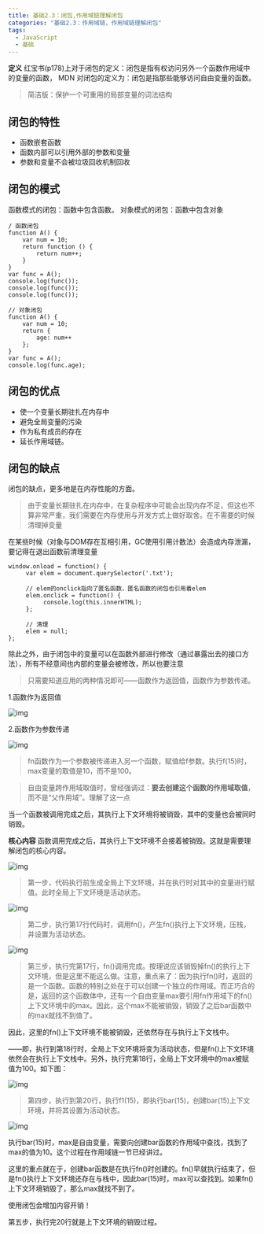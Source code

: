 ```yaml
---
title: 基础2.3：闭包,作用域链理解闭包
categories: "基础2.3：作用域链，作用域链理解闭包"
tags:
  - JavaScript
  - 基础
---
```




**定义**
红宝书(p178)上对于闭包的定义：闭包是指有权访问另外一个函数作用域中的变量的函数，
MDN 对闭包的定义为：闭包是指那些能够访问自由变量的函数。

>简洁版：保护一个可重用的局部变量的词法结构

## 闭包的特性
- 函数嵌套函数
- 函数内部可以引用外部的参数和变量
- 参数和变量不会被垃圾回收机制回收

## 闭包的模式
函数模式的闭包：函数中包含函数。
对象模式的闭包：函数中包含对象
```
/ 函数闭包
function A() {
    var num = 10;
    return function () {
        return num++;
    }
}
var func = A();
console.log(func());
console.log(func());
console.log(func());
```

```
// 对象闭包
function A() {
    var num = 10;
    return {
        age: num++
    };
}
var func = A();
console.log(func.age);
```

## 闭包的优点
- 使一个变量长期驻扎在内存中
- 避免全局变量的污染
- 作为私有成员的存在
- 延长作用域链。
## 闭包的缺点
闭包的缺点，更多地是在内存性能的方面。

>由于变量长期驻扎在内存中，在复杂程序中可能会出现内存不足，但这也不算非常严重，我们需要在内存使用与开发方式上做好取舍。在不需要的时候清理掉变量

在某些时候（对象与DOM存在互相引用，GC使用引用计数法）会造成内存泄漏，要记得在退出函数前清理变量

```
window.onload = function() {
     var elem = document.querySelector('.txt');
     
     // elem的onclick指向了匿名函数，匿名函数的闭包也引用着elem
     elem.onclick = function() {
          console.log(this.innerHTML);
     };

     // 清理
     elem = null;
};    
```

除此之外，由于闭包中的变量可以在函数外部进行修改（通过暴露出去的接口方法），所有不经意间也内部的变量会被修改，所以也要注意

>只需要知道应用的两种情况即可——函数作为返回值，函数作为参数传递。

1.函数作为返回值

![img](img/17535584-f02cec66238c67ed.png)

2.函数作为参数传递

![img](img/17535584-dbfd556beb6953d9.png)

>fn函数作为一个参数被传递进入另一个函数，赋值给f参数。执行f(15)时，max变量的取值是10，而不是100。

>自由变量跨作用域取值时，曾经强调过：**要去创建这个函数的作用域取值**，而不是“父作用域”。理解了这一点

当一个函数被调用完成之后，其执行上下文环境将被销毁，其中的变量也会被同时销毁。

**核心内容**
函数调用完成之后，其执行上下文环境不会接着被销毁。这就是需要理解闭包的核心内容。

![img](img/17535584-014442d6a66666b1.png)

>第一步，代码执行前生成全局上下文环境，并在执行时对其中的变量进行赋值。此时全局上下文环境是活动状态。

![img](img/17535584-97313c67c08f239f.png)

>第二步，执行第17行代码时，调用fn()，产生fn()执行上下文环境，压栈，并设置为活动状态。

![img](img/17535584-258c6ce3ada4a3a0.png)

>第三步，执行完第17行，fn()调用完成。按理说应该销毁掉fn()的执行上下文环境，但是这里不能这么做。注意，重点来了：因为执行fn()时，返回的是一个函数。函数的特别之处在于可以创建一个独立的作用域。而正巧合的是，返回的这个函数体中，还有一个自由变量max要引用fn作用域下的fn()上下文环境中的max。因此，这个max不能被销毁，销毁了之后bar函数中的max就找不到值了。

因此，这里的fn()上下文环境不能被销毁，还依然存在与执行上下文栈中。

——即，执行到第18行时，全局上下文环境将变为活动状态，但是fn()上下文环境依然会在执行上下文栈中。另外，执行完第18行，全局上下文环境中的max被赋值为100。如下图：

![img](img/17535584-20daced13d1fbb6f.png)

>第四步，执行到第20行，执行f1(15)，即执行bar(15)，创建bar(15)上下文环境，并将其设置为活动状态。

![img](img/17535584-e03bb49932d95f0c.png)

执行bar(15)时，max是自由变量，需要向创建bar函数的作用域中查找，找到了max的值为10。这个过程在作用域链一节已经讲过。

这里的重点就在于，创建bar函数是在执行fn()时创建的。fn()早就执行结束了，但是fn()执行上下文环境还存在与栈中，因此bar(15)时，max可以查找到。如果fn()上下文环境销毁了，那么max就找不到了。

使用闭包会增加内容开销！



第五步，执行完20行就是上下文环境的销毁过程。
